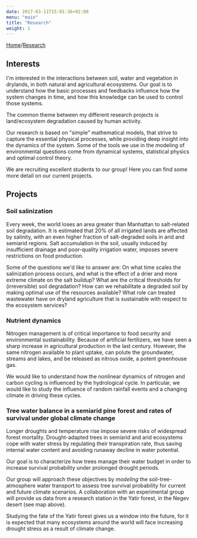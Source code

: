 ```yaml
---
date: 2017-03-11T15:01:36+02:00
menu: "main"
title: "Research"
weight: 1
---
```


[Home](/)/[Research](/research/)

## <i class="entypo entypo-flashlight"></i> Interests

I'm interested in the interactions between soil, water and vegetation in drylands, in both natural and agricultural ecosystems.
Our goal is to understand how the basic processes and feedbacks influence how the system changes in time, and how this knowledge can be used to control those systems.
​

The common theme between my different research projects is land/ecosystem degradation caused by human activity.


Our research is based on "simple" mathematical models, that strive to capture the essential physical processes, while providing deep insight into the dynamics of the system.
Some of the tools we use in the modeling of environmental questions come from dynamical systems, statistical physics and optimal control theory.


We are recruiting excellent students to our group!
Here you can find some more detail on our current projects.

## <i class="entypo entypo-rocket"></i> Projects

### <i class="entypo entypo-alert" aria-hidden="true"></i> Soil salinization

Every week, the world loses an area greater than Manhattan to salt-related soil degradation.
It is estimated that 20% of all irrigated lands are affected by salinity, with an even higher fraction of salt-degraded soils in arid and semiarid regions.
Salt accumulation in the soil, usually induced by insufficient drainage and poor-quality irrigation water, imposes severe restrictions on food production.


Some of the questions we'd like to answer are:
On what time scales the salinization process occurs, and what is the effect of a drier and more extreme climate on the salt buildup?
What are the critical thresholds for (irreversible) soil degradation?
How can we rehabilitate a degraded soil by making optimal use of the resources available?
What role can treated wastewater have on dryland agriculture that is sustainable with respect to the ecosystem services?
​

### <i class="entypo entypo-chart-line" aria-hidden="true"></i> Nutrient dynamics

Nitrogen management is of critical importance to food security and environmental sustainability.
Because of artificial fertilizers, we have seen a sharp increase in agricultural production in the last century.
However, the same nitrogen available to plant uptake, can polute the groundwater, streams and lakes, and be released as nitrous oxide, a potent greenhouse gas.


We would like to understand how the nonlinear dynamics of nitrogen and carbon cycling is influenced by the hydrological cycle.
In particular, we would like to study the influence of random rainfall events and a changing climate in driving these cycles.

### <i class="fa fa-tree" aria-hidden="true"></i> Tree water balance in a semiarid pine forest and rates of survival under global climate change

Longer droughts and temperature rise impose severe risks of widespread forest mortality.
Drought-adapted trees in semiarid and arid ecosystems cope with water stress by regulating their transpiration rate, thus saving internal water content and avoiding 
runaway decline in water potential.

Our goal is to characterize how trees manage their water budget in order to increase survival probability under prolonged drought periods.

Our group will approach these objectives by *modeling* the soil-tree-atmosphere water transport to assess tree survival probability for current and future climate scenarios.
A collaboration with an experimental group will provide us data from a research station in the Yatir forest, in the Negev desert (see map above).

Studying the fate of the Yatir forest gives us a window into the future, for it is expected that many ecosystems around the world will face increasing drought stress as a result of climate change.
